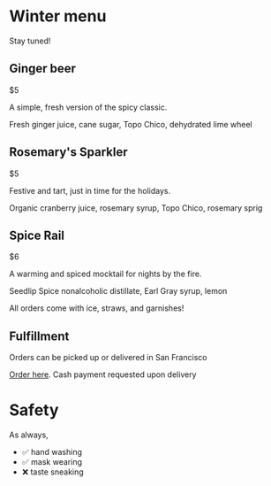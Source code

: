 # Winter menu

Stay tuned!

## Ginger beer
$5

A simple, fresh version of the spicy classic.

Fresh ginger juice, cane sugar, Topo Chico, dehydrated lime wheel

## Rosemary's Sparkler
$5

Festive and tart, just in time for the holidays.

Organic cranberry juice, rosemary syrup, Topo Chico, rosemary sprig

## Spice Rail
$6

A warming and spiced mocktail for nights by the fire.

Seedlip Spice nonalcoholic distillate, Earl Gray syrup, lemon


All orders come with ice, straws, and garnishes!

## Fulfillment
Orders can be picked up or delivered in San Francisco

[Order here](https://forms.gle/64GSHoad9tC38iPy5). Cash payment requested upon delivery

# Safety
As always,

* ✅ hand washing
* ✅ mask wearing
* ❌ taste sneaking

